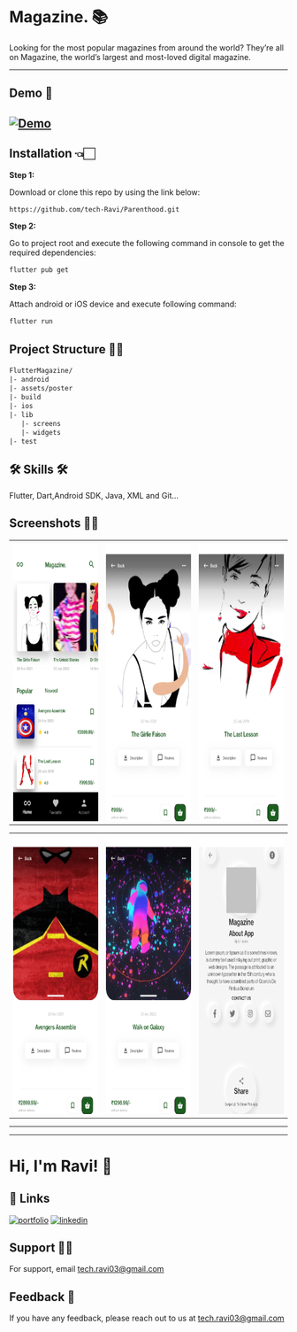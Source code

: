 # Magazine. 📚

Looking for the most popular magazines from around the world? They’re all on Magazine, the world’s largest and most-loved digital magazine.

----------------------------------------------------------
## Demo 🗽

[![Demo](https://img.shields.io/badge/APK-Magazine%20Apk-brightgreen)](https://drive.google.com/drive/folders/1s21F-txc0-SSvrzt92llC8Bx2kVs9IN3?usp=sharing)
----------------------------------------------------------


## Installation 👈🏻

**Step 1:**

Download or clone this repo by using the link below:

```bash
https://github.com/tech-Ravi/Parenthood.git
```

**Step 2:**

Go to project root and execute the following command in console to get the required dependencies: 

```bash
flutter pub get 
```

**Step 3:**

Attach android or iOS device and execute following command: 

```bash
flutter run 
```

## Project Structure ✍🏻

```
FlutterMagazine/
|- android
|- assets/poster
|- build
|- ios
|- lib
   |- screens
   |- widgets
|- test
```
## 🛠 Skills 🛠
Flutter, Dart,Android SDK, Java, XML and Git...

## Screenshots 🫵🏻

<table>
  <tr>
    <td></td>
     <td></td>
     <td></td>
     
  </tr>
  <tr>
    <td><img src="https://github.com/tech-Ravi/magazine./blob/master/android/app/src/main/res/drawable/Screenshot_20220524-003617.jpg" width=270 height=500></td>
    <td><img src="https://github.com/tech-Ravi/magazine./blob/master/android/app/src/main/res/drawable/Screenshot_20220524-003707.jpg" width=270 height=500></td>
    <td><img src="https://github.com/tech-Ravi/magazine./blob/master/android/app/src/main/res/drawable/Screenshot_20220524-003700.jpg" width=270 height=500></td>
 
 </table>
 
 <table>
  <tr>
    <td></td>
     <td></td>
     <td></td>
     
  </tr>
  <tr>
    <td><img src="https://github.com/tech-Ravi/magazine./blob/master/android/app/src/main/res/drawable/Screenshot_20220524-003718.jpg" width=270 height=500></td>
    <td><img src="https://github.com/tech-Ravi/magazine./blob/master/android/app/src/main/res/drawable/Screenshot_20220524-003726.jpg" width=270 height=500></td>
    <td><img src="https://github.com/tech-Ravi/magazine./blob/master/android/app/src/main/res/drawable/Screenshot_20220518-210830.jpg" width=270 height=500></td>
 
 </table>



----------------------------------------------
----------------------------------------------





# Hi, I'm Ravi! 👋


## 🔗 Links
[![portfolio](https://img.shields.io/badge/my_portfolio-000?style=for-the-badge&logo=ko-fi&logoColor=white)](http://ravi-prakash-jaiswal-1.jimdosite.com/)
[![linkedin](https://img.shields.io/badge/linkedin-0A66C2?style=for-the-badge&logo=linkedin&logoColor=white)](http://www.linkedin.com/in/ravi-prakash01)


## Support 🕺🕺

For support, email tech.ravi03@gmail.com


## Feedback 🎃

If you have any feedback, please reach out to us at tech.ravi03@gmail.com

